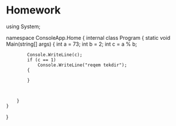 # Homework

using System;

namespace ConsoleApp.Home
{
    internal class Program
    {
        static void Main(string[] args)
        {
            int a = 73;
            int b = 2;
            int c = a % b;

            Console.WriteLine(c);
            if (c == 1)
                Console.WriteLine("reqem tekdir");
            {
              
            }
            

           
        }
    }
}
